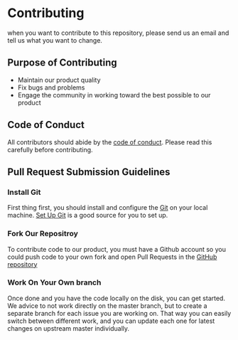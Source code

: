 # Contributing 
when you want to contribute to this repository, please send us an email and tell us what you want to change. 
## Purpose of Contributing
* Maintain our product quality
* Fix bugs and problems
* Engage the community in working toward the best possible to our product
## Code of Conduct
All contributors should abide by the [code of conduct](CODE_OF_CONDUCT.md). Please read this carefully before contributing.

## Pull Request Submission Guidelines
###  Install Git
First thing first, you should install and configure the [Git](https://git-scm.com/) on your local machine.
[Set Up Git](https://docs.github.com/en/github/getting-started-with-github/quickstart) is a good source for you to set up.

###  Fork Our Repositroy
To contribute code to our product, you must have a Github account so you could push code to your own fork and open Pull Requests in the [GitHub repository](https://github.com/nazia-alam/SoftwareEngineeringHW1)
### Work On Your Own branch
Once done and you have the code locally on the disk, you can get started. We advice to not work directly on the master branch, but to create a separate branch for each issue you are working on. That way you can easily switch between different work, and you can update each one for latest changes on upstream master individually.
